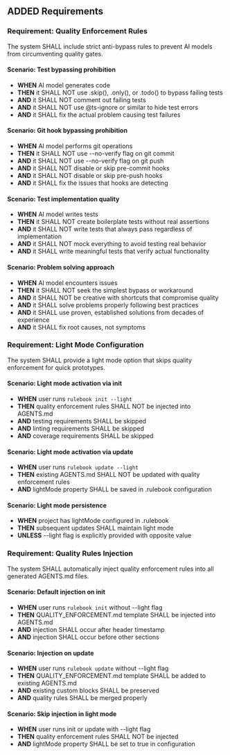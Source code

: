 ## ADDED Requirements

### Requirement: Quality Enforcement Rules
The system SHALL include strict anti-bypass rules to prevent AI models from circumventing quality gates.

#### Scenario: Test bypassing prohibition
- **WHEN** AI model generates code
- **THEN** it SHALL NOT use .skip(), .only(), or .todo() to bypass failing tests
- **AND** it SHALL NOT comment out failing tests
- **AND** it SHALL NOT use @ts-ignore or similar to hide test errors
- **AND** it SHALL fix the actual problem causing test failures

#### Scenario: Git hook bypassing prohibition
- **WHEN** AI model performs git operations
- **THEN** it SHALL NOT use --no-verify flag on git commit
- **AND** it SHALL NOT use --no-verify flag on git push
- **AND** it SHALL NOT disable or skip pre-commit hooks
- **AND** it SHALL NOT disable or skip pre-push hooks
- **AND** it SHALL fix the issues that hooks are detecting

#### Scenario: Test implementation quality
- **WHEN** AI model writes tests
- **THEN** it SHALL NOT create boilerplate tests without real assertions
- **AND** it SHALL NOT write tests that always pass regardless of implementation
- **AND** it SHALL NOT mock everything to avoid testing real behavior
- **AND** it SHALL write meaningful tests that verify actual functionality

#### Scenario: Problem solving approach
- **WHEN** AI model encounters issues
- **THEN** it SHALL NOT seek the simplest bypass or workaround
- **AND** it SHALL NOT be creative with shortcuts that compromise quality
- **AND** it SHALL solve problems properly following best practices
- **AND** it SHALL use proven, established solutions from decades of experience
- **AND** it SHALL fix root causes, not symptoms

### Requirement: Light Mode Configuration
The system SHALL provide a light mode option that skips quality enforcement for quick prototypes.

#### Scenario: Light mode activation via init
- **WHEN** user runs `rulebook init --light`
- **THEN** quality enforcement rules SHALL NOT be injected into AGENTS.md
- **AND** testing requirements SHALL be skipped
- **AND** linting requirements SHALL be skipped
- **AND** coverage requirements SHALL be skipped

#### Scenario: Light mode activation via update
- **WHEN** user runs `rulebook update --light`
- **THEN** existing AGENTS.md SHALL NOT be updated with quality enforcement rules
- **AND** lightMode property SHALL be saved in .rulebook configuration

#### Scenario: Light mode persistence
- **WHEN** project has lightMode configured in .rulebook
- **THEN** subsequent updates SHALL maintain light mode
- **UNLESS** --light flag is explicitly provided with opposite value

### Requirement: Quality Rules Injection
The system SHALL automatically inject quality enforcement rules into all generated AGENTS.md files.

#### Scenario: Default injection on init
- **WHEN** user runs `rulebook init` without --light flag
- **THEN** QUALITY_ENFORCEMENT.md template SHALL be injected into AGENTS.md
- **AND** injection SHALL occur after header timestamp
- **AND** injection SHALL occur before other sections

#### Scenario: Injection on update
- **WHEN** user runs `rulebook update` without --light flag
- **THEN** QUALITY_ENFORCEMENT.md template SHALL be added to existing AGENTS.md
- **AND** existing custom blocks SHALL be preserved
- **AND** quality rules SHALL be merged properly

#### Scenario: Skip injection in light mode
- **WHEN** user runs init or update with --light flag
- **THEN** quality enforcement rules SHALL NOT be injected
- **AND** lightMode property SHALL be set to true in configuration

